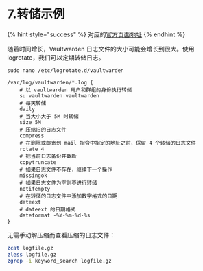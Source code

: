 # 7.转储示例

{% hint style="success" %}
对应的[官方页面地址](https://github.com/dani-garcia/vaultwarden/wiki/Logrotate-example)
{% endhint %}

随着时间增长，Vaultwarden 日志文件的大小可能会增长到很大。使用 logrotate，我们可以定期转储日志。

```shell
sudo nano /etc/logrotate.d/vaultwarden
```

```systemd
/var/log/vaultwarden/*.log {
    # 以 vaultwarden 用户和群组的身份执行转储
    su vaultwarden vaultwarden
    # 每天转储
    daily
    # 当大小大于 5M 时转储
    size 5M
    # 压缩旧的日志文件
    compress
    # 在删除或邮寄到 mail 指令中指定的地址之前，保留 4 个转储的日志文件
    rotate 4
    # 把当前日志备份并截断
    copytruncate
    # 如果日志文件不存在，继续下一个操作
    missingok
    # 如果日志文件为空则不进行转储
    notifempty
    # 在转储的日志文件中添加数字格式的日期
    dateext
    # dateext 的日期格式
    dateformat -%Y-%m-%d-%s
}
```

无需手动解压缩而查看压缩的日志文件：

```sh
zcat logfile.gz
zless logfile.gz
zgrep -i keyword_search logfile.gz
```
